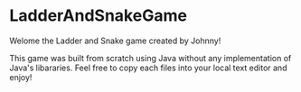 # LadderAndSnakeGame
Welome the Ladder and Snake game created by Johnny!

This game was built from scratch using Java without any implementation of Java's libararies. 
Feel free to copy each files into your local text editor and enjoy!
